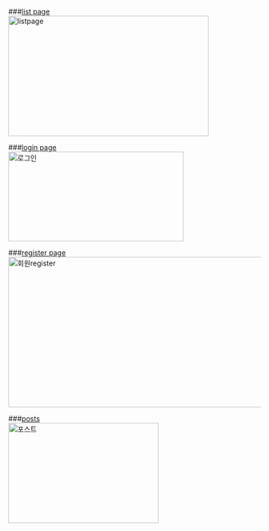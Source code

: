 ###[list page](https://velog.io/@sonj0407/%EA%B2%8C%EC%8B%9C%EA%B8%80-%EC%B6%9C%EB%A0%A5%ED%95%98%EB%8A%94-%ED%8E%98%EC%9D%B4%EC%A7%80-%EB%A7%8C%EB%93%A4%EA%B8%B0)
<br>
<img width="400" height="240" alt="listpage" src="https://github.com/user-attachments/assets/42383093-1b9f-4c86-a269-49a05bf3e3c4" />



###[login page](https://velog.io/@sonj0407/%EB%A1%9C%EA%B7%B8%EC%9D%B8-%ED%8E%98%EC%9D%B4%EC%A7%80-%EC%83%9D%EC%84%B1%ED%95%98%EA%B8%B0)
<br>
<img width="350" height="179" alt="로그인" src="https://github.com/user-attachments/assets/45ae419b-3e2a-44e9-b1fd-fbfb0369fc1e" />



###[register page](https://velog.io/@sonj0407/Custom-User%EB%AA%A8%EB%8D%B8-%EC%84%A4%EA%B3%84%ED%95%98%EC%97%AC-%ED%9A%8C%EC%9B%90%EA%B0%80%EC%9E%85-%ED%8E%98%EC%9D%B4%EC%A7%80-%EB%A7%8C%EB%93%A4%EA%B8%B0)
<br>
<img width="600" height="300" alt="회원register" src="https://github.com/user-attachments/assets/4889d4f7-ef67-4bd6-a040-cf836195717c" />



###[posts](https://velog.io/@sonj0407/%EA%B2%8C%EC%8B%9C%EA%B8%80-%EC%B6%9C%EB%A0%A5%ED%95%98%EB%8A%94-%ED%8E%98%EC%9D%B4%EC%A7%80-%EB%A7%8C%EB%93%A4%EA%B8%B0)
<br>
<img width="300" height="200" alt="포스트" src="https://github.com/user-attachments/assets/eb46c4e7-981c-4fa9-8b47-410f9055f775" />

